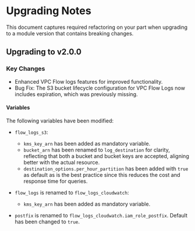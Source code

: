 # Upgrading Notes

This document captures required refactoring on your part when upgrading to a module version that contains breaking changes.

## Upgrading to v2.0.0

### Key Changes

- Enhanced VPC Flow logs features for improved functionality.
- Bug Fix: The S3 bucket lifecycle configuration for VPC Flow Logs now includes expiration, which was previously missing.

#### Variables

The following variables have been modified:

- `flow_logs_s3`:
  - `kms_key_arn` has been added as mandatory variable.
  - `bucket_arn` has been renamed to `log_destination` for clarity, reflecting that both a bucket and bucket keys are accepted, aligning better with the actual resource.
  - `destination_options.per_hour_partition` has been added with `true` as default as is the best practice since this reduces the cost and response time for queries.

- `flow_logs` is renamed to `flow_logs_cloudwatch`:
  - `kms_key_arn` has been added as mandatory variable.

- `postfix` is renamed to `flow_logs_cloudwatch.iam_role_postfix`. Default has been changed to `true`.
